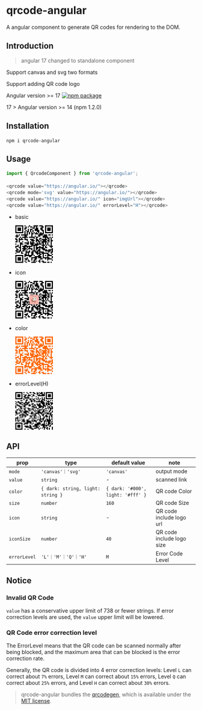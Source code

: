 # qrcode-angular

A angular component to generate QR codes for rendering to the DOM.

## Introduction

> angular 17 changed to standalone component

Support canvas and svg two formats

Support adding QR code logo

Angular version >= 17 [![npm package](https://img.shields.io/badge/npm-latest%20version-%231890ff)](https://www.npmjs.com/package/qrcode-angular)

17 > Angular version >= 14 (npm 1.2.0)

## Installation

```shell
npm i qrcode-angular
```

## Usage

```typescript
import { QrcodeComponent } from 'qrcode-angular';

<qrcode value="https://angular.io/"></qrcode>
<qrcode mode='svg' value="https://angular.io/"></qrcode>
<qrcode value="https://angular.io/" icon="imgUrl"></qrcode>
<qrcode value="https://angular.io/" errorLevel="H"></qrcode>
```

- basic

  <img src="https://github.com/OriginRing/qrcode.angular/blob/master/src/assets/image/originring.png" alt="basic" width="100" height="100">

- icon

  <img src="https://github.com/OriginRing/qrcode.angular/blob/master/src/assets/image/originring-logo.png" alt="basic" width="100" height="100">

- color

  <img src="https://github.com/OriginRing/qrcode.angular/blob/master/src/assets/image/originring-color.png" alt="basic" width="100" height="100">

- errorLevel(H)

  <img src="https://github.com/OriginRing/qrcode.angular/blob/master/src/assets/image/originring-level.png" alt="basic" width="100" height="100">

## API

| prop         | type                              | default value                     | note                      |
| ------------ | --------------------------------- |-----------------------------------|---------------------------|
| `mode`       | `'canvas'｜'svg'`                 | `'canvas'`                        | output mode               |
| `value`      | `string`                          | -                                 | scanned link              |
| `color`      | `{ dark: string, light: string }` | `{ dark: '#000', light: '#fff' }` | QR code Color             |
| `size`       | `number`                          | `160`                             | QR code Size              |
| `icon`       | `string`                          | -                                 | QR code include logo url  |
| `iconSize`   | `number`                          | `40`                              | QR code include logo size |
| `errorLevel` | `'L'｜'M'｜'Q'｜'H'`              | `M`                               | Error Code Level          |

## Notice

### Invalid QR Code

`value` has a conservative upper limit of 738 or fewer strings. If error correction levels are used, the `value` upper limit will be lowered.

### QR Code error correction level

The ErrorLevel means that the QR code can be scanned normally after being blocked, and the maximum area that can be blocked is the error correction rate.

Generally, the QR code is divided into 4 error correction levels: Level `L` can correct about `7%` errors, Level `M` can correct about `15%` errors, Level `Q` can correct about `25%` errors, and Level `H` can correct about `30%` errors. 

> qrcode-angular bundles the [qrcodegen](https://github.com/nayuki/QR-Code-generator/blob/942f4319a6ba913dbc6775d8e665ccf18f401d83/typescript-javascript/qrcodegen.ts), which is available under the [MIT license](https://github.com/nayuki/QR-Code-generator/blob/942f4319a6ba913dbc6775d8e665ccf18f401d83/typescript-javascript/qrcodegen.ts).
